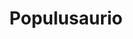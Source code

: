 ---
layout: post
title:  "Populusaurio"
categories: project
img: img/projects/populusaurio.png
thumb: img/projects/thumbs/populusaurio-thumb.png
description: Populusaurio es una iniciativa que busca visibilizar la riqueza, diversidad y poder de la sociedad civil organizada, buscando espacios de colaboración e incidencia con el Estado, lo que se concretiza a través de un evento masivo anual que busca dar a conocer  las acciones de la sociedad civil, y propiciar un diálogo entre la ciudadanía, y un diálogo con el Estado. Es organizado y convocado por 25 organizaciones de la sociedad civil, una de ellas Fundación Ciudadano Inteligente.
site_url: http://populusaurio.cl
estado: activo
---